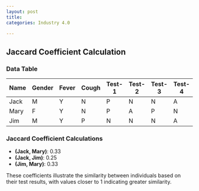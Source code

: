```yaml
---
layout: post
title: 
categories: Industry 4.0

---
```

## Jaccard Coefficient Calculation

### Data Table
| Name | Gender | Fever | Cough | Test-1 | Test-2 | Test-3 | Test-4 |
|------|--------|-------|-------|--------|--------|--------|--------|
| Jack | M      | Y     | N     | P      | N      | N      | A      |
| Mary | F      | Y     | N     | P      | A      | P      | N      |
| Jim  | M      | Y     | P     | N      | N      | N      | A      |

### Jaccard Coefficient Calculations
- **(Jack, Mary)**: 0.33
- **(Jack, Jim)**: 0.25
- **(Jim, Mary)**: 0.33

These coefficients illustrate the similarity between individuals based on their test results, with values closer to 1 indicating greater similarity.

